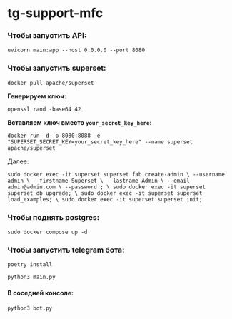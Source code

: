 # tg-support-mfc

### Чтобы запустить API:
`uvicorn main:app --host 0.0.0.0 --port 8080`

### Чтобы запустить superset:

`docker pull apache/superset`

**Генерируем ключ:**

`openssl rand -base64 42`

**Вставляем ключ вместо `your_secret_key_here`:**

`docker run -d -p 8080:8088 -e "SUPERSET_SECRET_KEY=your_secret_key_here" --name superset apache/superset`

Далее:

`sudo docker exec -it superset superset fab create-admin \
               --username admin \
               --firstname Superset \
               --lastname Admin \
               --email admin@admin.com \
               --password ; \
sudo docker exec -it superset superset db upgrade; \
sudo docker exec -it superset superset load_examples; \
sudo docker exec -it superset superset init;`


### Чтобы поднять postgres:

`sudo docker compose up -d`

### Чтобы запустить telegram бота:

`poetry install`

`python3 main.py`

#### В соседней консоле:

`python3 bot.py`
